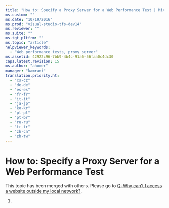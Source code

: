 ```yaml
---
title: "How to: Specify a Proxy Server for a Web Performance Test | Microsoft Docs"
ms.custom: ""
ms.date: "10/19/2016"
ms.prod: "visual-studio-tfs-dev14"
ms.reviewer: ""
ms.suite: ""
ms.tgt_pltfrm: ""
ms.topic: "article"
helpviewer_keywords: 
  - "Web performance tests, proxy server"
ms.assetid: 42922c96-7bb9-4b4c-91a6-56faa0c4dc30
caps.latest.revision: 15
ms.author: "ahomer"
manager: "kamrani"
translation.priority.ht: 
  - "cs-cz"
  - "de-de"
  - "es-es"
  - "fr-fr"
  - "it-it"
  - "ja-jp"
  - "ko-kr"
  - "pl-pl"
  - "pt-br"
  - "ru-ru"
  - "tr-tr"
  - "zh-cn"
  - "zh-tw"
---
```

# How to: Specify a Proxy Server for a Web Performance Test
This topic has been merged with others. Please go to [Q: Why can’t I access a website outside my local network?](http://msdn.microsoft.com/en-us/bd0a82fd-cec0-4861-bc09-e1b0b2d258ef).  
  
1.